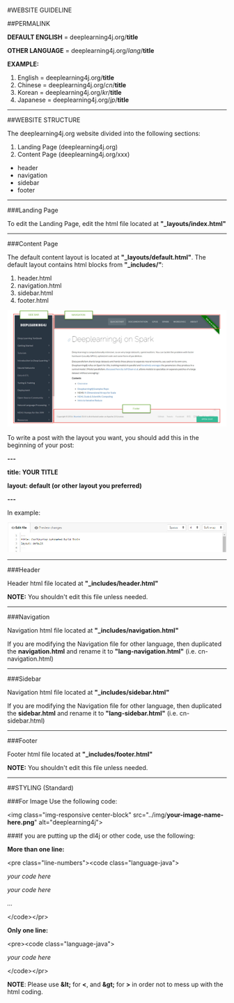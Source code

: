 #WEBSITE GUIDELINE

##PERMALINK

**DEFAULT ENGLISH** = deeplearning4j.org/**title** 

**OTHER LANGUAGE** = deeplearning4j.org/*lang*/**title**

**EXAMPLE:**

1. English  = deeplearning4j.org/**title**
2. Chinese  = deeplearning4j.org/*cn*/**title**
3. Korean   = deeplearning4j.org/*kr*/**title**
4. Japanese = deeplearning4j.org/*jp*/**title**

---

##WEBSITE STRUCTURE

The deeplearning4j.org website divided into the following sections:

1. Landing Page (deeplearning4j.org)
2. Content Page (deeplearning4j.org/xxx)
  * header
  * navigation
  * sidebar
  * footer

---

###Landing Page 

To edit the Landing Page, edit the html file located at **"_layouts/index.html"**

---

###Content Page

The default content layout is located at **"_layouts/default.html"**. The default layout contains html blocks from **"_includes/"**:

1. header.html
2. navigation.html
3. sidebar.html
4. footer.html


![WEBSITE LAYOUT](/img/website-layout.jpg)

To write a post with the layout you want, you should add this in the beginning of your post:

**---**

**title: YOUR TITLE**

**layout: default (or other layout you preferred)**

**---**

In example:

![MD LAYOUT](/img/sample-layout-theme.jpg)

---

###Header

Header html file located at **"_includes/header.html"**

**NOTE:** You shouldn't edit this file unless needed. 

---

###Navigation

Navigation html file located at **"_includes/navigation.html"**

If you are modifying the Navigation file for other language, then duplicated the **navigation.html** and rename it to **"lang-navigation.html"** (i.e. cn-navigation.html)

---

###Sidebar

Navigation html file located at **"_includes/sidebar.html"**

If you are modifying the Navigation file for other language, then duplicated the **sidebar.html** and rename it to **"lang-sidebar.html"** (i.e. cn-sidebar.html)

---

###Footer

Footer html file located at **"_includes/footer.html"**

**NOTE:** You shouldn't edit this file unless needed. 

---

##STYLING (Standard)

###For Image Use the following code:

&lt;img class="img-responsive center-block" src="../img/**your-image-name-here.png**" alt="deeplearning4j"&gt;

###If you are putting up the dl4j or other code, use the following:

**More than one line:**

&lt;pre class="line-numbers"&gt;&lt;code class="language-java"&gt;

*your code here*

*your code here*

*...*

&lt;/code&gt;&lt;/pr&gt;



**Only one line:** 

&lt;pre&gt;&lt;code class="language-java"&gt;

*your code here*

&lt;/code&gt;&lt;/pr&gt;

**NOTE**: Please use **&amp;lt;** for **&lt;**, and **&amp;gt;** for **&gt;** in order not to mess up with the html coding. 
